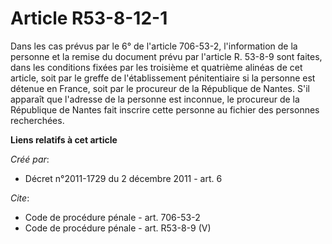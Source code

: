 # Article R53-8-12-1

Dans les cas prévus par le 6° de l'article 706-53-2, l'information de la personne et la remise du document prévu par
l'article R. 53-8-9 sont faites, dans les conditions fixées par les troisième et quatrième alinéas de cet article, soit par
le greffe de l'établissement pénitentiaire si la personne est détenue en France, soit par le procureur de la République de
Nantes. S'il apparaît que l'adresse de la personne est inconnue, le procureur de la République de Nantes fait inscrire cette
personne au fichier des personnes recherchées.

**Liens relatifs à cet article**

_Créé par_:

  - Décret n°2011-1729 du 2 décembre 2011 - art. 6

_Cite_:

  - Code de procédure pénale - art. 706-53-2
  - Code de procédure pénale - art. R53-8-9 (V)
